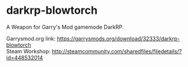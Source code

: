 # darkrp-blowtorch
A Weapon for Garry's Mod gamemode DarkRP.

Garrysmod.org link: https://garrysmods.org/download/32333/darkrp-blowtorch <br />
Steam Workshop: http://steamcommunity.com/sharedfiles/filedetails/?id=448532014
